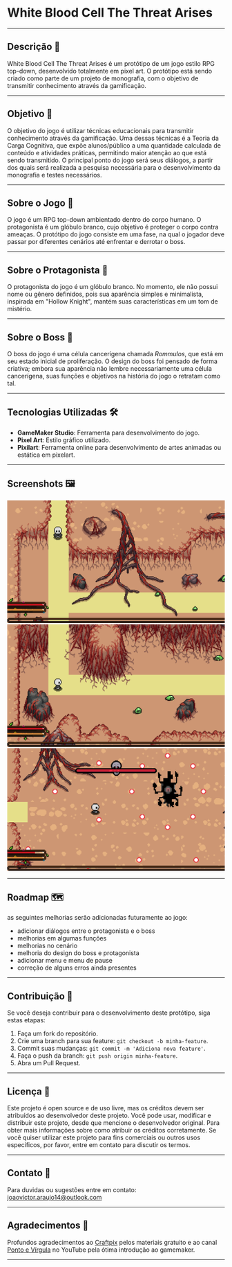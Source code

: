 # White Blood Cell The Threat Arises

---

## Descrição 📜
White Blood Cell The Threat Arises é um protótipo de um jogo estilo RPG top-down, desenvolvido totalmente em pixel art. O protótipo está sendo criado como parte de um projeto de monografia, com o objetivo de transmitir conhecimento através da gamificação.

---

## Objetivo 🎯
O objetivo do jogo é utilizar técnicas educacionais para transmitir conhecimento através da gamificação. Uma dessas técnicas é a Teoria da Carga Cognitiva, que expõe alunos/público a uma quantidade calculada de conteúdo e atividades práticas, permitindo maior atenção ao que está sendo transmitido. O principal ponto do jogo será seus diálogos, a partir dos quais será realizada a pesquisa necessária para o desenvolvimento da monografia e testes necessários.

---

## Sobre o Jogo 📖
O jogo é um RPG top-down ambientado dentro do corpo humano. O protagonista é um glóbulo branco, cujo objetivo é proteger o corpo contra ameaças. O protótipo do jogo consiste em uma fase, na qual o jogador deve passar por diferentes cenários até enfrentar e derrotar o boss.

---

## Sobre o Protagonista 🦸
O protagonista do jogo é um glóbulo branco. No momento, ele não possui nome ou gênero definidos, pois sua aparência simples e minimalista, inspirada em "Hollow Knight", mantém suas características em um tom de mistério.

---

## Sobre o Boss 🦹
O boss do jogo é uma célula cancerígena chamada *Rommulos*, que está em seu estado inicial de proliferação. O design do boss foi pensado de forma criativa; embora sua aparência não lembre necessariamente uma célula cancerígena, suas funções e objetivos na história do jogo o retratam como tal.

---

## Tecnologias Utilizadas 🛠️
- **GameMaker Studio**: Ferramenta para desenvolvimento do jogo.
- **Pixel Art**: Estilo gráfico utilizado.
- **Pixilart**: Ferramenta online para desenvolvimento de artes animadas ou estática em pixelart.

---

## Screenshots 🖼️
![room1](https://github.com/joaosaiko/White-Blood-Cell-The-Threat-Arises/blob/main/imagens/room1.png)
![room2](https://github.com/joaosaiko/White-Blood-Cell-The-Threat-Arises/blob/main/imagens/room2.png)
![room3](https://github.com/joaosaiko/White-Blood-Cell-The-Threat-Arises/blob/main/imagens/room3.png)

---

## Roadmap 🗺️
as seguintes melhorias serão adicionadas futuramente ao jogo:
- adicionar diálogos entre o protagonista e o boss
- melhorias em algumas funções
- melhorias no cenário
- melhoria do design do boss e protagonista
- adicionar menu e menu de pause
- correção de alguns erros ainda presentes

---

## Contribuição 🤝
Se você deseja contribuir para o desenvolvimento deste protótipo, siga estas etapas:
1. Faça um fork do repositório.
2. Crie uma branch para sua feature: `git checkout -b minha-feature`.
3. Commit suas mudanças: `git commit -m 'Adiciona nova feature'`.
4. Faça o push da branch: `git push origin minha-feature`.
5. Abra um Pull Request.

---

## Licença 📜
Este projeto é open source e de uso livre, mas os créditos devem ser atribuídos ao desenvolvedor deste projeto. 
Você pode usar, modificar e distribuir este projeto, desde que mencione o desenvolvedor original. Para obter mais informações sobre como atribuir os créditos corretamente.
Se você quiser utilizar este projeto para fins comerciais ou outros usos específicos, por favor, entre em contato para discutir os termos.

---

## Contato 📧
Para duvidas ou sugestões entre em contato: joaovictor.araujo14@outlook.com

---

## Agradecimentos 🙏
Profundos agradecimentos ao [Craftpix](https://craftpix.net/) pelos materiais gratuito e ao canal [Ponto e Vírgula](https://www.youtube.com/c/PontoeV%C3%ADrgulaOficial) no YouTube pela ótima introdução ao gamemaker.

---
